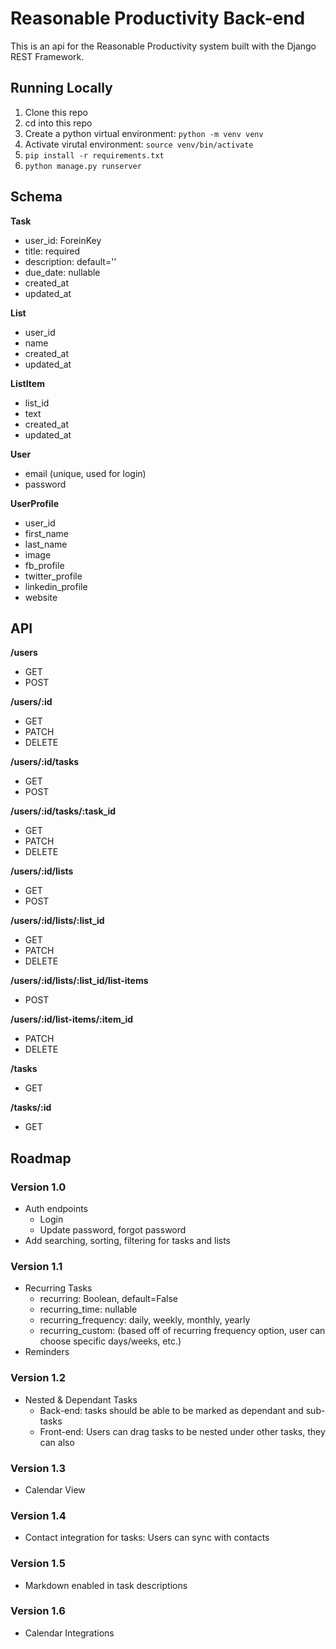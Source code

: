 # Reasonable Productivity Back-end

This is an api for the Reasonable Productivity system built with the Django REST Framework.

## Running Locally

1. Clone this repo
1. cd into this repo
1. Create a python virtual environment: `python -m venv venv`
1. Activate virutal environment: `source venv/bin/activate`
1. `pip install -r requirements.txt`
1. `python manage.py runserver`

## Schema

**Task**

* user_id: ForeinKey
* title: required
* description: default=''
* due_date: nullable
* created_at
* updated_at

**List**

* user_id
* name
* created_at
* updated_at

**ListItem**

* list_id
* text
* created_at
* updated_at

**User**

* email (unique, used for login)
* password

**UserProfile**

* user_id
* first_name
* last_name
* image
* fb_profile
* twitter_profile
* linkedin_profile
* website

## API

**/users**

* GET
* POST

**/users/:id**

* GET
* PATCH
* DELETE

**/users/:id/tasks**

* GET
* POST

**/users/:id/tasks/:task_id**

* GET
* PATCH
* DELETE

**/users/:id/lists**

* GET
* POST

**/users/:id/lists/:list_id**

* GET
* PATCH
* DELETE

**/users/:id/lists/:list_id/list-items**

* POST

**/users/:id/list-items/:item_id**

* PATCH
* DELETE

**/tasks**

* GET

**/tasks/:id**

* GET

## Roadmap

### Version 1.0

* Auth endpoints
  * Login
  * Update password, forgot password
* Add searching, sorting, filtering for tasks and lists

### Version 1.1

* Recurring Tasks
  * recurring: Boolean, default=False
  * recurring_time: nullable
  * recurring_frequency: daily, weekly, monthly, yearly
  * recurring_custom: (based off of recurring frequency option, user can choose specific days/weeks, etc.)
* Reminders

### Version 1.2

* Nested & Dependant Tasks
  * Back-end: tasks should be able to be marked as dependant and sub-tasks
  * Front-end: Users can drag tasks to be nested under other tasks, they can also

### Version 1.3

* Calendar View

### Version 1.4

* Contact integration for tasks: Users can sync with contacts

### Version 1.5

* Markdown enabled in task descriptions

### Version 1.6

* Calendar Integrations
